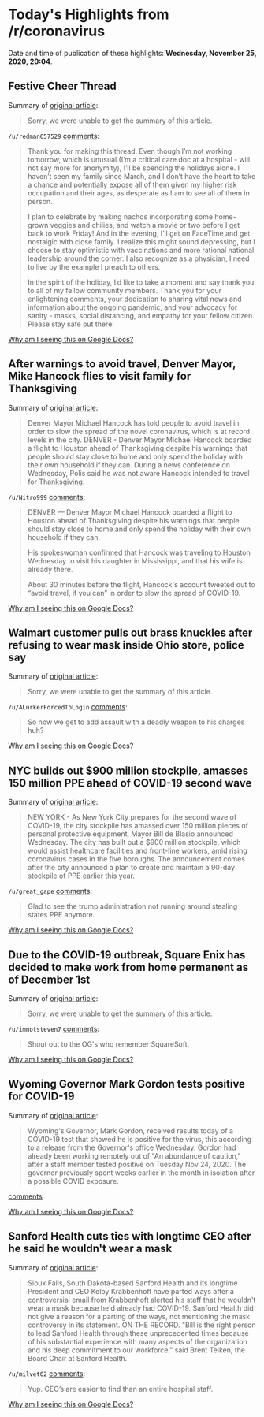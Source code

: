 # Today's Highlights from /r/coronavirus

Date and time of publication of these highlights: **Wednesday, November 25, 2020, 20:04**.

## Festive Cheer Thread

Summary of [original article](https://www.reddit.com/r/Coronavirus/comments/k15348/festive_cheer_thread/):

> Sorry, we were unable to get the summary of this article.

`/u/redman657529` [comments](https://www.reddit.com/r/Coronavirus/comments/k15348/festive_cheer_thread/):

> Thank you for making this thread. Even though I’m not working tomorrow, which is unusual (I’m a critical care doc at a hospital - will not say more for anonymity), I’ll be spending the holidays alone. I haven’t seen my family since March, and I don’t have the heart to take a chance and potentially expose all of them given my higher risk occupation and their ages, as desperate as I am to see all of them in person. 
> 
> I plan to celebrate by making nachos incorporating some home-grown veggies and chilies, and watch a movie or two before I get back to work Friday! And in the evening, I’ll get on FaceTime and get nostalgic with close family. I realize this might sound depressing, but I choose to stay optimistic with vaccinations and more rational national leadership around the corner. I also recognize as a physician, I need to live by the example I preach to others. 
> 
> In the spirit of the holiday, I’d like to take a moment and say thank you to all of my fellow community members. Thank you for your enlightening comments, your dedication to sharing vital news and information about the ongoing pandemic, and your advocacy for sanity - masks, social distancing, and empathy for your fellow citizen. Please stay safe out there!

[Why am I seeing this on Google Docs?](https://docs.google.com/document/d/1Dc6We63vOXIZsc0op-Bt4abqkYjXzOigalQqFxmvvbM/edit?usp=sharing)

## After warnings to avoid travel, Denver Mayor, Mike Hancock flies to visit family for Thanksgiving

Summary of [original article](https://www.9news.com/mobile/article/news/health/coronavirus/denver-mayor-michael-hancock-travels-thanksgiving/73-e6b5f236-b0c7-4415-a22e-c84dd6f7acf1):

> Denver Mayor Michael Hancock has told people to avoid travel in order to slow the spread of the novel coronavirus, which is at record levels in the city. DENVER - Denver Mayor Michael Hancock boarded a flight to Houston ahead of Thanksgiving despite his warnings that people should stay close to home and only spend the holiday with their own household if they can. During a news conference on Wednesday, Polis said he was not aware Hancock intended to travel for Thanksgiving.

`/u/Nitro999` [comments](https://www.reddit.com/r/Coronavirus/comments/k0wuwh/after_warnings_to_avoid_travel_denver_mayor_mike/):

> DENVER — Denver Mayor Michael Hancock boarded a flight to Houston ahead of Thanksgiving despite his warnings that people should stay close to home and only spend the holiday with their own household if they can. 
> 
> His spokeswoman confirmed that Hancock was traveling to Houston Wednesday to visit his daughter in Mississippi, and that his wife is already there. 
> 
> About 30 minutes before the flight, Hancock's account tweeted out to “avoid travel, if you can” in order to slow the spread of COVID-19.

[Why am I seeing this on Google Docs?](https://docs.google.com/document/d/1Dc6We63vOXIZsc0op-Bt4abqkYjXzOigalQqFxmvvbM/edit?usp=sharing)

## Walmart customer pulls out brass knuckles after refusing to wear mask inside Ohio store, police say

Summary of [original article](https://www.cleveland19.com/2020/11/24/walmart-customer-pulls-out-brass-knuckles-after-refusing-wear-mask-inside-ohio-store-police-say/):

> Sorry, we were unable to get the summary of this article.

`/u/ALurkerForcedToLogin` [comments](https://www.reddit.com/r/Coronavirus/comments/k0yvnl/walmart_customer_pulls_out_brass_knuckles_after/):

> So now we get to add assault with a deadly weapon to his charges huh?

[Why am I seeing this on Google Docs?](https://docs.google.com/document/d/1Dc6We63vOXIZsc0op-Bt4abqkYjXzOigalQqFxmvvbM/edit?usp=sharing)

## NYC builds out $900 million stockpile, amasses 150 million PPE ahead of COVID-19 second wave

Summary of [original article](https://www.pix11.com/news/coronavirus/nyc-builds-out-900-million-stockpile-amasses-150-million-ppe-ahead-of-covid-19-second-wave):

> NEW YORK - As New York City prepares for the second wave of COVID-19, the city stockpile has amassed over 150 million pieces of personal protective equipment, Mayor Bill de Blasio announced Wednesday. The city has built out a $900 million stockpile, which would assist healthcare facilities and front-line workers, amid rising coronavirus cases in the five boroughs. The announcement comes after the city announced a plan to create and maintain a 90-day stockpile of PPE earlier this year.

`/u/great_gape` [comments](https://www.reddit.com/r/Coronavirus/comments/k11zxy/nyc_builds_out_900_million_stockpile_amasses_150/):

> Glad to see the trump administration not running around stealing states PPE anymore.

[Why am I seeing this on Google Docs?](https://docs.google.com/document/d/1Dc6We63vOXIZsc0op-Bt4abqkYjXzOigalQqFxmvvbM/edit?usp=sharing)

## Due to the COVID-19 outbreak, Square Enix has decided to make work from home permanent as of December 1st

Summary of [original article](https://www.jp.square-enix.com/company/en/news/2020/html/df9995782da2d516db9ebac425d02d4019665f70.html):

> Sorry, we were unable to get the summary of this article.

`/u/imnotsteven7` [comments](https://www.reddit.com/r/Coronavirus/comments/k0vz4d/due_to_the_covid19_outbreak_square_enix_has/):

> Shout out to the OG's who remember SquareSoft.

[Why am I seeing this on Google Docs?](https://docs.google.com/document/d/1Dc6We63vOXIZsc0op-Bt4abqkYjXzOigalQqFxmvvbM/edit?usp=sharing)

## Wyoming Governor Mark Gordon tests positive for COVID-19

Summary of [original article](https://oilcity.news/community/health/covid-19/2020/11/25/wyoming-governor-mark-gordon-tests-positive-for-covid-19/):

> Wyoming's Governor, Mark Gordon, received results today of a COVID-19 test that showed he is positive for the virus, this according to a release from the Governor's office Wednesday. Gordon had already been working remotely out of "An abundance of caution," after a staff member tested positive on Tuesday Nov 24, 2020. The governor previously spent weeks earlier in the month in isolation after a possible COVID exposure.

[comments](https://www.reddit.com/r/Coronavirus/comments/k12zap/wyoming_governor_mark_gordon_tests_positive_for/)

[Why am I seeing this on Google Docs?](https://docs.google.com/document/d/1Dc6We63vOXIZsc0op-Bt4abqkYjXzOigalQqFxmvvbM/edit?usp=sharing)

## Sanford Health cuts ties with longtime CEO after he said he wouldn't wear a mask

Summary of [original article](https://www.healthcarefinancenews.com/news/sanford-health-cuts-ties-longtime-ceo-after-he-said-he-wouldnt-wear-mask):

> Sioux Falls, South Dakota-based Sanford Health and its longtime President and CEO Kelby Krabbenhoft have parted ways after a controversial email from Krabbenhoft alerted his staff that he wouldn't wear a mask because he'd already had COVID-19. Sanford Health did not give a reason for a parting of the ways, not mentioning the mask controversy in its statement. ON THE RECORD. "Bill is the right person to lead Sanford Health through these unprecedented times because of his substantial experience with many aspects of the organization and his deep commitment to our workforce," said Brent Teiken, the Board Chair at Sanford Health.

`/u/milvet02` [comments](https://www.reddit.com/r/Coronavirus/comments/k11882/sanford_health_cuts_ties_with_longtime_ceo_after/):

> Yup. CEO’s are easier to find than an entire hospital staff.

[Why am I seeing this on Google Docs?](https://docs.google.com/document/d/1Dc6We63vOXIZsc0op-Bt4abqkYjXzOigalQqFxmvvbM/edit?usp=sharing)

